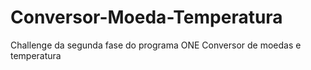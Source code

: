 # Conversor-Moeda-Temperatura
Challenge da segunda fase do programa ONE Conversor de moedas e temperatura
